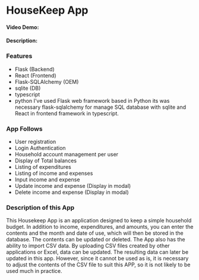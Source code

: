 # HouseKeep App
#### Video Demo:  <URL HERE>
#### Description:
### Features
- Flask (Backend)
- React (Frontend)
- Flask-SQLAlchemy (OEM)
- sqlite (DB)
- typescript
- python
I've used Flask web framework based in Python its was necessary flask-sqlalchemy for manage SQL database with sqlite and React in frontend framework in typescript.
### App Follows
- User registration
- Login Authentication
- Household account management per user
- Display of Total balances
- Listing of expenditures
- Listing of income and expenses
- Input income and expense
- Update income and expense (Display in modal)
- Delete income and expense (Display in modal)
### Description of this App
This Housekeep App is an application designed to keep a simple household budget. In addition to income, expenditures, and amounts, you can enter the contents and the month and date of use, which will then be stored in the database. The contents can be updated or deleted.
The App also has the ability to import CSV data. By uploading CSV files created by other applications or Excel, data can be updated.
The resulting data can later be updated in this app. However, since it cannot be used as is, it is necessary to adjust the contents of the CSV file to suit this APP, so it is not likely to be used much in practice.








